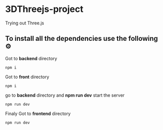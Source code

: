 # 3DThreejs-project
 Trying out Three.js


## To install all the dependencies use the following ⚙
Got to **backend** directory
``` 
npm i
```

Got to **front** directory
``` 
npm i
```

go to **backend** directory and **npm  run dev** start the server
``` 
npm run dev
```


Finaly Got to **frontend** directory
``` 
npm run dev
```
